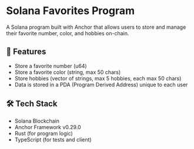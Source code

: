 # Solana Favorites Program

A Solana program built with Anchor that allows users to store and manage their favorite number, color, and hobbies on-chain.

## 🚀 Features

- Store a favorite number (u64)
- Store a favorite color (string, max 50 chars)
- Store hobbies (vector of strings, max 5 hobbies, each max 50 chars)
- Data is stored in a PDA (Program Derived Address) unique to each user

## 🛠️ Tech Stack

- Solana Blockchain
- Anchor Framework v0.29.0
- Rust (for program logic)
- TypeScript (for tests and client)
